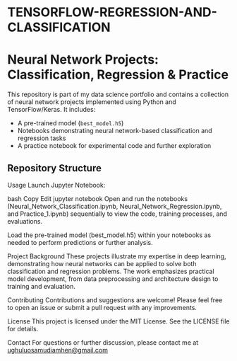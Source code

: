 # TENSORFLOW-REGRESSION-AND-CLASSIFICATION
# Neural Network Projects: Classification, Regression & Practice

This repository is part of my data science portfolio and contains a collection of neural network projects implemented using Python and TensorFlow/Keras. It includes:

- A pre-trained model (`best_model.h5`)
- Notebooks demonstrating neural network-based classification and regression tasks
- A practice notebook for experimental code and further exploration

## Repository Structure

Usage
Launch Jupyter Notebook:

bash
Copy
Edit
jupyter notebook
Open and run the notebooks (Neural_Network_Classification.ipynb, Neural_Network_Regression.ipynb, and Practice_1.ipynb) sequentially to view the code, training processes, and evaluations.

Load the pre-trained model (best_model.h5) within your notebooks as needed to perform predictions or further analysis.

Project Background
These projects illustrate my expertise in deep learning, demonstrating how neural networks can be applied to solve both classification and regression problems. The work emphasizes practical model development, from data preprocessing and architecture design to training and evaluation.

Contributing
Contributions and suggestions are welcome! Please feel free to open an issue or submit a pull request with any improvements.

License
This project is licensed under the MIT License. See the LICENSE file for details.

Contact
For questions or further discussion, please contact me at ughuluosamudiamhen@gmail.com
